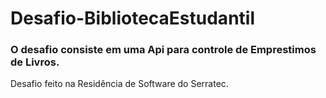 # Desafio-BibliotecaEstudantil
### O desafio consiste em uma Api para controle de Emprestimos de Livros.
Desafio feito na Residência de Software do Serratec.
